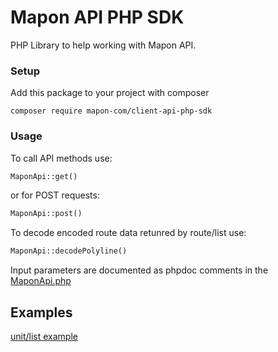 # Mapon API PHP SDK

PHP Library to help working with Mapon API.

### Setup


Add this package to your project with composer

```
composer require mapon-com/client-api-php-sdk
```

### Usage

To call API methods use:
```php
MaponApi::get()
```
or for POST requests:
```php
MaponApi::post()
```

To decode encoded route data retunred by route/list use:
```php
MaponApi::decodePolyline()
```

Input parameters are documented as phpdoc comments in the [MaponApi.php]

## Examples 

[unit/list example]

[unit/list example]: /examples/unit/list.php
[MaponApi.php]: /src/Mapon/MaponApi.php